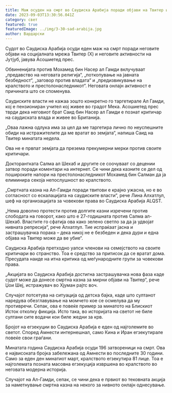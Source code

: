 ```yaml
---
title: Маж осуден на смрт во Саудиска Арабија поради објави на Твитер и Јутјуб
date: 2023-09-03T13:30:56.041Z
category: свет
featured: true
featuredImage: ../img/3-30-sad-arabija.jpg
author: Вардарски
---
```

Судот во Саудиска Арабија осуди еден маж на смрт поради неговите објави на социјалната мрежа Твитер (Х) и неговите активности на Јутјуб, јавува Асошиетед прес.

Обвиненијата против Мохамед бин Насер ал Гамди вклучуваат „предавство на неговата религија“, „поткопување на јавната безбедност“, „заговор против владата“ и „предизвикување на кралството и престолонаследникот“. Неговата онлајн активност е причината што се споменува.

Саудиските власти не кажаа зошто конкретно го таргетирале Ал Гамди, кој е пензиониран учител кој живее во градот Мека. Асошиетед прес тврди дека неговиот брат Саид бин Насер ал Гамди е познат критичар на саудиската влада и живее во Британија.

„Оваа лажна одлука има за цел да ме таргетира лично по неуспешните обиди на истражителите да ме вратат во земјата“, напиша Саид на Твитер минатата недела.

Ова не е првпат земјата да презема прекумерни мерки против своите критичари.

Докторантката Салма ал Шехаб и другите се соочуваат со децении затвор поради коментари на интернет. Се чини дека казните се дел од пошироките напори на престолонаследникот Мохамед бин Салман да ја елиминира секоја непослушност во кралството.

„Смртната казна на Ал-Гамди поради твитови е крајно ужасна, но е во согласност со ескалацијата на саудиските власти“, рече Лина Алхатлул, шеф на организацијата за човекови права во Саудиска Арабија ALQST.

„Нема доволно протести против долгите казни изречени против слободата на говорот, како што е 27-годишната против Салма ал-Шехаб. Властите го сфатија ова како зелено светло за да ја удвојат нивната репресија“, рече Алхатлул. Тие испраќаат јасна и застрашувачка порака – дека никој не е безбеден и дека дури и една објава на Твитер може да ве убие“.

Саудиска Арабија претходно уапси членови на семејството на своите критичари во странство. Тоа е средство за притисок да се вратат дома. Пресудата наиде на итна критика од меѓународните групи за човекови права.

„Акцијата во Саудиска Арабија достигна застрашувачка нова фаза каде судот може да донесе смртна казна за мирни објави на Твитер“, рече Џои Шеј, истражувач во Хјуман рајтс воч.

Случајот потсетува на ситуација од детска бајка, каде што султанот наредува обезглавување на момчето кое се осмелува да му противречи. Сепак, ова е повеќе пример за минатото на Блискиот Исток отколку фикција. Исто така, во историјата на светот не биле султани сите водачи кои биле жедни за крв.

Бројот на егзекуции во Саудиска Арабија е еден од најголемите во светот. Според Амнести интернешнал, само Кина и Иран егзекутирале повеќе свои граѓани.

Минатата година Саудиска Арабија осуди 196 затвореници на смрт. Ова е највисоката бројка забележана од Амнести во последните 30 години. Само за еден ден минатиот март, кралството егзекутира 81 лице. Тоа е најголемата позната масовна егзекуција извршена во кралството во неговата модерна историја.

Случајот на Ал-Гамди, сепак, се чини дека е првиот во тековната акција за наметнување смртна казна на некого за нивното онлајн однесување.